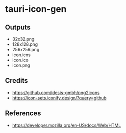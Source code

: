 # tauri-icon-gen

## Outputs
- 32x32.png
- 128x128.png
- 256x256.png
- icon.icns
- icon.ico
- icon.png

## Credits
- https://github.com/idesis-gmbh/png2icons
- https://icon-sets.iconify.design/?query=github

## References
- https://developer.mozilla.org/en-US/docs/Web/HTML